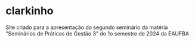 # clarkinho

Site criado para a apresentação do segundo seminário da matéria "Seminários de Práticas de Gestão 3" do 1o semestre de 2024 da EAUFBA
